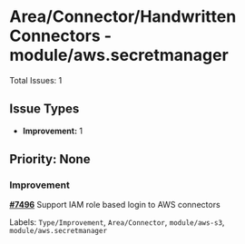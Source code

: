 # Area/Connector/Handwritten Connectors - module/aws.secretmanager

Total Issues: 1

## Issue Types

- **Improvement:** 1

## Priority: None

### Improvement

**[#7496](https://github.com/ballerina-platform/ballerina-library/issues/7496)** Support IAM role based login to AWS connectors

Labels: `Type/Improvement`, `Area/Connector`, `module/aws-s3`, `module/aws.secretmanager`

